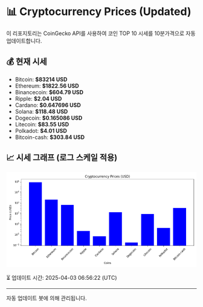 
# 📊 Cryptocurrency Prices (Updated)

이 리포지토리는 CoinGecko API를 사용하여 코인 TOP 10 시세를 10분가격으로 자동 업데이트합니다.

## 💰 현재 시세
- Bitcoin: **$83214 USD**
- Ethereum: **$1822.56 USD**
- Binancecoin: **$604.79 USD**
- Ripple: **$2.04 USD**
- Cardano: **$0.647696 USD**
- Solana: **$118.48 USD**
- Dogecoin: **$0.165086 USD**
- Litecoin: **$83.55 USD**
- Polkadot: **$4.01 USD**
- Bitcoin-cash: **$303.84 USD**

## 📈 시세 그래프 (로그 스케일 적용)
![Crypto Prices](crypto_prices.png)

⏳ 업데이트 시간: 2025-04-03 06:56:22 (UTC)

---
자동 업데이트 봇에 의해 관리됩니다.
